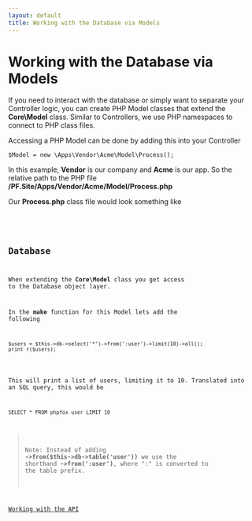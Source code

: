 ```yaml
---
layout: default
title: Working with the Database via Models
---
```


# Working with the Database via Models

If you need to interact with the database or simply want to separate your Controller logic, you can create PHP Model classes that extend
the **Core\Model** class. Similar to Controllers, we use PHP namespaces to connect to PHP class files.

Accessing a PHP Model can be done by adding this into your Controller
<pre><code class="php">$Model = new \Apps\Vendor\Acme\Model\Process();</code></pre>

In this example, **Vendor** is our company and **Acme** is our app. So the relative path to the PHP file **/PF.Site/Apps/Vendor/Acme/Model/Process.php**

Our **Process.php** class file would look something like
<pre><code class="php"><?php

namespace Apps\Vendor\Acme\Model;

class Process extends \Core\Model {
	public function make() {

	}
}</code></pre>


## Database

When extending the **Core\Model** class you get access to the Database object layer.

In the **make** function for this Model lets add the following
<pre><code class="php">$users = $this->db->select('*')->from(':user')->limit(10)->all();
print_r($users);</code></pre>

This will print a list of users, limiting it to 10. Translated into an SQL query, this would be
```
SELECT * FROM phpfox_user LIMIT 10
```

> Note: Instead of adding **->from($this->db->table('user'))** we use the shorthand **->from(':user')**, where ":" is converted
> to the table prefix.

<a href="/apps/api/" class="next">Working with the API</a>